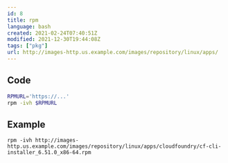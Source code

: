 ```yaml
---
id: 8
title: rpm
language: bash
created: 2021-02-24T07:40:51Z
modified: 2021-12-30T19:44:08Z
tags: ["pkg"]
url: http://images-http.us.example.com/images/repository/linux/apps/
---
```


## Code

```bash
RPMURL='https://...'
rpm -ivh $RPMURL
```

## Example

```
rpm -ivh http://images-http.us.example.com/images/repository/linux/apps/cloudfoundry/cf-cli-installer_6.51.0_x86-64.rpm
```

<!-- end -->

